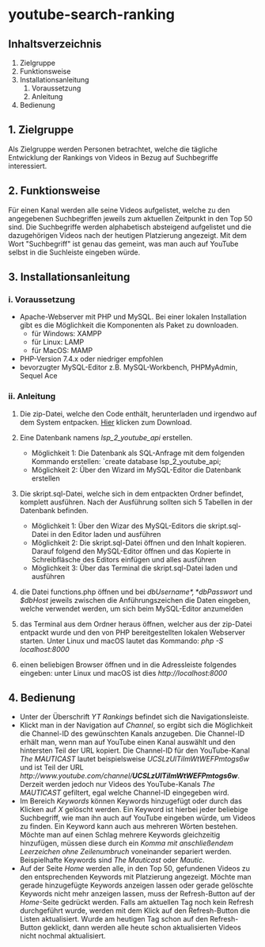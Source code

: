 # youtube-search-ranking



## Inhaltsverzeichnis

1. Zielgruppe
2. Funktionsweise
3. Installationsanleitung
    1. Voraussetzung
    2. Anleitung
4. Bedienung




## 1. Zielgruppe

Als Zielgruppe werden Personen betrachtet, welche die tägliche Entwicklung der Rankings von Videos in Bezug auf Suchbegriffe interessiert.



## 2. Funktionsweise

Für einen Kanal werden alle seine Videos aufgelistet, welche zu den angegebenen Suchbegriffen jeweils zum aktuellen Zeitpunkt in den Top 50 sind. Die Suchbegriffe werden alphabetisch absteigend aufgelistet und die dazugehörigen Videos nach der heutigen Platzierung angezeigt. Mit dem Wort "Suchbegriff" ist genau das gemeint, was man auch auf YouTube selbst in die Suchleiste eingeben würde.



## 3. Installationsanleitung


### i. Voraussetzung

- Apache-Webserver mit PHP und MySQL. Bei einer lokalen Installation gibt es die Möglichkeit die Komponenten als Paket zu downloaden.
    - für Windows: XAMPP
    - für Linux: LAMP
    - für MacOS: MAMP
- PHP-Version 7.4.x oder niedriger empfohlen
- bevorzugter MySQL-Editor z.B. MySQL-Workbench, PHPMyAdmin, Sequel Ace


### ii. Anleitung

1. Die zip-Datei, welche den Code enthält, herunterladen und irgendwo auf dem System entpacken. [Hier](https://github.com//LukasScharnhorst/youtube-search-ranking/archive/refs/heads/main.zip) klicken zum Download.

2. Eine Datenbank namens *lsp_2_youtube_api* erstellen.
    - Möglichkeit 1: Die Datenbank als SQL-Anfrage mit dem folgenden Kommando erstellen: `create database lsp_2_youtube_api;
    - Möglichkeit 2: Über den Wizard im MySQL-Editor die Datenbank erstellen

2. Die skript.sql-Datei, welche sich in dem entpackten Ordner befindet, komplett ausführen. Nach der Ausführung sollten sich 5 Tabellen in der Datenbank befinden.
    - Möglichkeit 1: Über den Wizar des MySQL-Editors die skript.sql-Datei in den Editor laden und ausführen
    - Möglichkeit 2: Die skript.sql-Datei öffnen und den Inhalt kopieren. Darauf folgend den MySQL-Editor öffnen und das Kopierte in Schreibfläsche des Editors einfügen und alles ausführen
    - Möglichkeit 3: Über das Terminal die skript.sql-Datei laden und ausführen

3. die Datei functions.php öffnen und bei *$dbUsername*, *$dbPasswort* und *$dbHost* jeweils zwischen die Anführungszeichen die Daten eingeben, welche verwendet werden, um sich beim MySQL-Editor anzumelden

4. das Terminal aus dem Ordner heraus öffnen, welcher aus der zip-Datei entpackt wurde und den von PHP bereitgestellten lokalen Webserver starten. Unter Linux und macOS lautet das Kommando: *php -S localhost:8000*

5. einen beliebigen Browser öffnen und in die Adressleiste folgendes eingeben: unter Linux und macOS ist dies *http://localhost:8000*



## 4. Bedienung

- Unter der Überschrift *YT Rankings* befindet sich die Navigationsleiste.
- Klickt man in der Navigation auf *Channel*, so ergibt sich die Möglichkeit die Channel-ID des gewünschten Kanals anzugeben. Die Channel-ID erhält man, wenn man auf YouTube einen Kanal auswählt und den hintersten Teil der URL kopiert. Die Channel-ID für den YouTube-Kanal *The MAUTICAST* lautet beispielsweise *UCSLzUlTiImWtWEFPmtogs6w* und ist Teil der URL *ht<span>tp://</span>ww<span>w.youtube.com</span>/channel/**UCSLzUlTiImWtWEFPmtogs6w***. Derzeit werden jedoch nur Videos des YouTube-Kanals *The MAUTICAST* gefiltert, egal welche Channel-ID eingegeben wird.
- Im Bereich *Keywords* können Keywords hinzugefügt oder durch das Klicken auf *X* gelöscht werden. Ein Keyword ist hierbei jeder beliebige Suchbegriff, wie man ihn auch auf YouTube eingeben würde, um Videos zu finden. Ein Keyword kann auch aus mehreren Wörten bestehen. Möchte man auf einen Schlag mehrere Keywords gleichzeitig hinzufügen, müssen diese durch ein *Komma mit anschließendem Leerzeichen ohne Zeilenumbruch* voneinander separiert werden. Beispielhafte Keywords sind *The Mauticast* oder *Mautic*.
- Auf der Seite *Home* werden alle, in den Top 50, gefundenen Videos zu den entsprechenden Keywords mit Platzierung angezeigt. Möchte man gerade hinzugefügte Keywords anzeigen lassen oder gerade gelöschte Keywords nicht mehr anzeigen lassen, muss der Refresh-Button auf der *Home*-Seite gedrückt werden. Falls am aktuellen Tag noch kein Refresh durchgeführt wurde, werden mit dem Klick auf den Refresh-Button die Listen aktualisiert. Wurde am heutigen Tag schon auf den Refresh-Button geklickt, dann werden alle heute schon aktualisierten Videos nicht nochmal aktualisiert.
